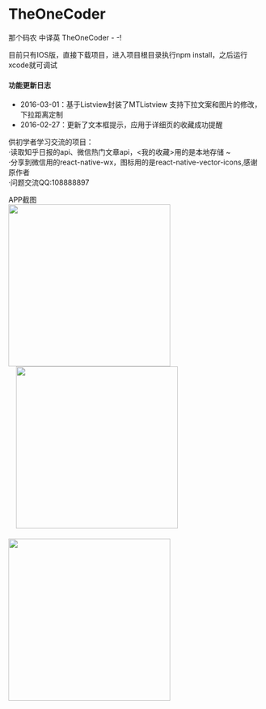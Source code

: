 # TheOneCoder
那个码农 中译英 TheOneCoder - -!

目前只有IOS版，直接下载项目，进入项目根目录执行npm install，之后运行xcode就可调试

#### 功能更新日志
* 2016-03-01：基于Listview封装了MTListview 支持下拉文案和图片的修改，下拉距离定制
* 2016-02-27：更新了文本框提示，应用于详细页的收藏成功提醒

供初学者学习交流的项目：<br/>
  ·读取知乎日报的api、微信热门文章api，<我的收藏>用的是本地存储 ~<BR/>
  ·分享到微信用的react-native-wx，图标用的是react-native-vector-icons,感谢原作者<BR/>
  ·问题交流QQ:108888897

APP截图<br/>
<img src="http://7sbn2v.com1.z0.glb.clouddn.com/1.png" width="320"/> <img src="http://7u2n6h.com2.z0.glb.qiniucdn.com/app1.png" width="320" style="margin-left:15px"/> <img src="http://7u2n6h.com2.z0.glb.qiniucdn.com/app3.png" width="320" style="margin-top:20px"/>

